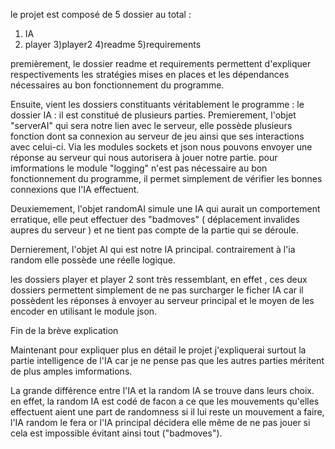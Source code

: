 le projet est composé de 5 dossier au total : 
1) IA
2) player
3)player2
4)readme
5)requirements

premièrement, le dossier readme et requirements permettent d'expliquer respectivements les stratégies mises en places et les dépendances nécessaires au bon fonctionnement du programme.

Ensuite, vient les dossiers constituants véritablement le programme : 
le dossier IA :
 il est constitué de plusieurs parties. Premierement, l'objet "serverAI" qui sera notre lien avec le serveur, elle possède plusieurs fonction dont sa connexion au serveur de jeu ainsi que ses interactions avec celui-ci. Via les modules sockets et json nous pouvons envoyer une réponse au serveur qui nous autorisera à jouer notre partie. pour imformations le module "logging" n'est pas nécessaire au bon fonctionnement du programme, il permet simplement de vérifier les bonnes connexions que l'IA effectuent.

 Deuxiemement, l'objet randomAI simule une IA qui aurait un comportement erratique, elle peut effectuer des "badmoves" ( déplacement invalides aupres du serveur ) et ne tient pas compte de la partie qui se déroule. 


 Dernierement, l'objet AI qui est notre IA principal. contrairement à l'ia random elle possède une réelle logique. 

les dossiers player et player 2 sont très ressemblant, en effet , ces deux dossiers permettent simplement de ne pas surcharger le ficher IA car il possèdent les réponses à envoyer au serveur principal et le moyen de les encoder en utilisant le module json. 


Fin de la brève explication 

Maintenant pour expliquer plus en détail le projet j'expliquerai surtout la partie intelligence de l'IA car je ne pense pas que les autres parties méritent de plus amples imformations. 

La grande différence entre l'IA et la random IA se trouve dans leurs choix. en effet, la random IA est codé de facon a ce que les mouvements qu'elles effectuent aient une part de randomness si il lui reste un mouvement a faire, l'IA random  le fera or l'IA principal décidera elle même de ne pas jouer si cela est impossible évitant ainsi tout ("badmoves").













